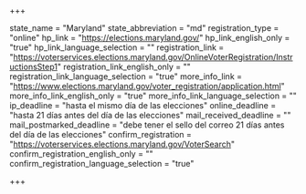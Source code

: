+++

state_name = "Maryland"
state_abbreviation = "md"
registration_type = "online"
hp_link = "https://elections.maryland.gov/"
hp_link_english_only = "true"
hp_link_language_selection = ""
registration_link = "https://voterservices.elections.maryland.gov/OnlineVoterRegistration/InstructionsStep1"
registration_link_english_only = ""
registration_link_language_selection = "true"
more_info_link = "https://www.elections.maryland.gov/voter_registration/application.html"
more_info_link_english_only = "true"
more_info_link_language_selection = ""
ip_deadline = "hasta el mismo día de las elecciones"
online_deadline = "hasta 21 días antes del día de las elecciones"
mail_received_deadline = ""
mail_postmarked_deadline = "debe tener el sello del correo 21 días antes del día de las elecciones"
confirm_registration = "https://voterservices.elections.maryland.gov/VoterSearch"
confirm_registration_english_only = ""
confirm_registration_language_selection = "true"

+++